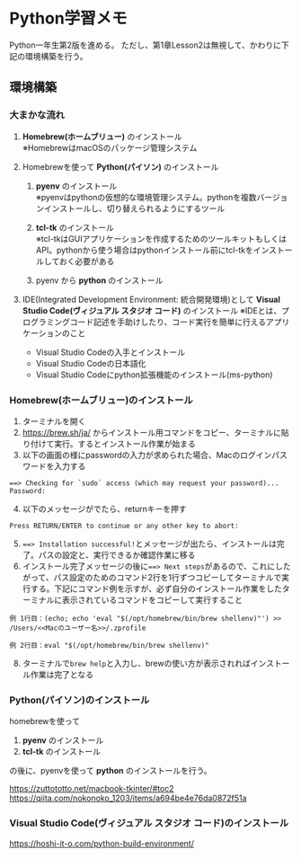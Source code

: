 # Python学習メモ
Python一年生第2版を進める。
ただし、第1章Lesson2は無視して、かわりに下記の環境構築を行う。

## 環境構築

### 大まかな流れ

1. **Homebrew(ホームブリュー)** のインストール  
   ※HomebrewはmacOSのパッケージ管理システム

1. Homebrewを使って **Python(パイソン)** のインストール
    1. **pyenv** のインストール  
      ※pyenvはpythonの仮想的な環境管理システム。pythonを複数バージョンインストールし、切り替えられるようにするツール

    1. **tcl-tk** のインストール  
      ※tcl-tkはGUIアプリケーションを作成するためのツールキットもしくはAPI。pythonから使う場合はpythonインストール前にtcl-tkをインストールしておく必要がある

    1. pyenv から **python** のインストール
1. IDE(Integrated Development Environment: 統合開発環境)として **Visual Studio Code(ヴィジュアル スタジオ コード)** のインストール
   ※IDEとは、プログラミングコード記述を手助けしたり、コード実行を簡単に行えるアプリケーションのこと
      - Visual Studio Codeの入手とインストール
      - Visual Studio Codeの日本語化
      - Visual Studio Codeにpython拡張機能のインストール(ms-python)

### Homebrew(ホームブリュー)のインストール
1. ターミナルを開く
2. https://brew.sh/ja/ からインストール用コマンドをコピー、ターミナルに貼り付けて実行。するとインストール作業が始まる
3. 以下の画面の様にpasswordの入力が求められた場合、Macのログインパスワードを入力する
```
==> Checking for `sudo` access (which may request your password)...
Password:
```
4. 以下のメッセージがでたら、returnキーを押す
```
Press RETURN/ENTER to continue or any other key to abort:
```
5. `==> Installation successful!`とメッセージが出たら、インストールは完了。パスの設定と、実行できるか確認作業に移る
6. インストール完了メッセージの後に`==> Next steps`があるので、これにしたがって、パス設定のためのコマンド2行を1行ずつコピーしてターミナルで実行する。下記にコマンド例を示すが、必ず自分のインストール作業をしたターミナルに表示されているコマンドをコピーして実行すること
```
例 1行目：(echo; echo 'eval "$(/opt/homebrew/bin/brew shellenv)"') >> /Users/<<Macのユーザー名>>/.zprofile
```
```
例 2行目：eval "$(/opt/homebrew/bin/brew shellenv)"
```
8. ターミナルで`brew help`と入力し、brewの使い方が表示されればインストール作業は完了となる

### Python(パイソン)のインストール
homebrewを使って
1. **pyenv** のインストール
1. **tcl-tk** のインストール

の後に、pyenvを使って **python** のインストールを行う。

https://zuttototto.net/macbook-tkinter/#toc2
https://qiita.com/nokonoko_1203/items/a694be4e76da0872f51a

### Visual Studio Code(ヴィジュアル スタジオ コード)のインストール
https://hoshi-it-o.com/python-build-environment/
